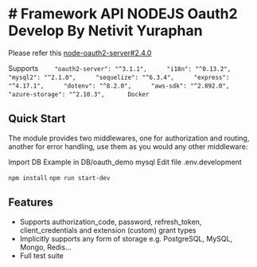 # # Framework API NODEJS Oauth2 Develop By Netivit Yuraphan

Please refer this [node-oauth2-server#2.4.0](https://www.npmjs.com/package/node-oauth2-server)

Supports `    "oauth2-server": "^3.1.1",`
         `     "i18n": "^0.13.2",`
         `     "mysql2": "^2.1.0",`
         `     "sequelize": "^6.3.4",`
         `     "express": "^4.17.1",`
         `     "dotenv": "^8.2.0",`
         `     "aws-sdk": "^2.892.0",`
         `     "azure-storage": "^2.10.3",`
         `      Docker`
             
    
         
## Quick Start

The module provides two middlewares, one for authorization and routing, another for error handling, use them as you would any other middleware:

Import DB Example in DB/oauth_demo mysql 
Edit file .env.development

`npm install`
`npm run start-dev`

## Features

- Supports authorization_code, password, refresh_token, client_credentials and extension (custom) grant types
- Implicitly supports any form of storage e.g. PostgreSQL, MySQL, Mongo, Redis...
- Full test suite

